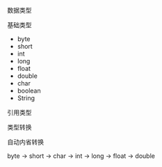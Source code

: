 数据类型


基础类型

* byte
* short
* int
* long
* float
* double
* char
* boolean
* String


引用类型



类型转换

自动内省转换

byte -> short -> char -> int -> long -> float -> double

